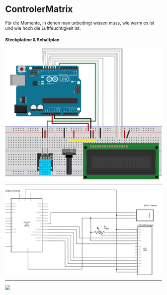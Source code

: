 # ControlerMatrix

Für die Momente, in denen man unbedingt wissen muss, wie warm es ist und wie hoch die Luftfeuchtigkeit ist.


#### Steckplatine & Schaltplan
<img src="assets/Steckplatine.svg" alt="Steckplatine">

---

<img src="assets/Schaltplan.svg" alt="Steckplatine">

---

<img src="https://media.discordapp.net/attachments/752064255637061735/855795409296556042/P_20210619_150508.jpg">
